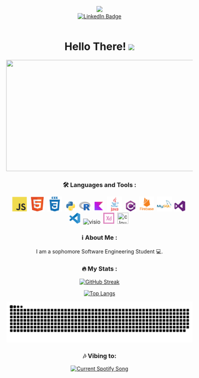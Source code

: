 <div id="header" align="center">
  <img src="https://media.tenor.com/flflC6GFzO8AAAAM/sultan-alrefaei-programmer.gif" width="250"/>
</div>
<div id="badges" align="center" >
  <a href="https://www.linkedin.com/in/wael-mohammed9/">
    <img src="https://img.shields.io/badge/LinkedIn-blue?style=for-the-badge&logo=linkedin&logoColor=white" alt="LinkedIn Badge"/>
  </a> <br>
  <img  src="https://komarev.com/ghpvc/?username=WaelWM&style=flat-square&color=blue" alt=""/>
  <h1>
  Hello There!
  <img src="https://media.giphy.com/media/hvRJCLFzcasrR4ia7z/giphy.gif" width="30px"/>
</h1>
</div>
<div align="center">
  <img src="https://media.giphy.com/media/dWesBcTLavkZuG35MI/giphy.gif" width="600" height="300"/>
</div>

<div align="center">
  
### :hammer_and_wrench: Languages and Tools :
</div>

<div align="center">
  <img src="https://github.com/devicons/devicon/blob/master/icons/javascript/javascript-original.svg" title="JavaScript" alt="JavaScript" width="40"       height="40"/>&nbsp;
  <img src="https://github.com/devicons/devicon/blob/master/icons/html5/html5-original.svg" title="HTML5" alt="HTML" width="40" height="40"/>&nbsp;
  <img src="https://github.com/devicons/devicon/blob/master/icons/css3/css3-plain-wordmark.svg"  title="CSS3" alt="CSS" width="40" height="40"/>&nbsp;
   <img src="https://github.com/devicons/devicon/blob/master/icons/python/python-original.svg" title="python"  alt="python" width="30" height="30"/>&nbsp;
   <img src="https://github.com/devicons/devicon/blob/master/icons/r/r-original.svg" title="r"  alt="r" width="30" height="30"/>&nbsp;
    <img src="https://github.com/devicons/devicon/blob/master/icons/kotlin/kotlin-original.svg" title="kotlin"  alt="kotlin" width="30" height="30"/>&nbsp;
   <img src="https://github.com/devicons/devicon/blob/master/icons/java/java-original-wordmark.svg" title="Java" alt="Java" width="40" height="40"/>&nbsp;
   <img src="https://github.com/devicons/devicon/blob/master/icons/csharp/csharp-original.svg" title="csharp"  alt="csharp" width="30" height="30"/>&nbsp;
   <img src="https://github.com/devicons/devicon/blob/master/icons/firebase/firebase-plain-wordmark.svg" title="Firebase" alt="Firebase" width="40" height="40"/>&nbsp;
  <img src="https://github.com/devicons/devicon/blob/master/icons/mysql/mysql-original-wordmark.svg" title="MySQL"  alt="MySQL" width="40" height="40"/>&nbsp;
  <img src="https://github.com/devicons/devicon/blob/master/icons/visualstudio/visualstudio-plain.svg" title="visualstudio"  alt="visualstudio" width="30" height="30"/>&nbsp;
  <img src="https://github.com/devicons/devicon/blob/master/icons/vscode/vscode-original.svg" title="vscode"  alt="vscode" width="30" height="30"/>&nbsp;
  <img src="https://img.icons8.com/color/344/microsoft-visio-2019.png" title="visio" alt="visio" width="40" height="40"/>&nbsp;
  <img src="https://github.com/devicons/devicon/blob/master/icons/xd/xd-line.svg" title="xd"  alt="xd" width="30" height="30"/>&nbsp;
  <img src="https://img.icons8.com/nolan/344/adobe-creative-cloud.png" title="cloud" width="30" height="30"/>&nbsp;
</div>

<div align="center">
  
### :information_source: About Me :
I am a sophomore Software Engineering Student :computer:.
</div>
 
<div align="center">

### :fire: My Stats :
 
[![GitHub Streak](http://github-readme-streak-stats.herokuapp.com?user=WaelWM&theme=dark&border_radius=4.7)](https://git.io/streak-stats)

</div>

<div align="center">

[![Top Langs](https://github-readme-stats.vercel.app/api/top-langs/?username=WaelWM&layout=compact&theme=vision-friendly-dark)](https://github.com/anuraghazra/github-readme-stats)

</div>

<p align="center">
<img width="800" src="https://raw.githubusercontent.com/Lissy93/Lissy93/master/assets/github-snake.svg" />
</p>

<div align="center">
<h3>🎶 Vibing to:</h3>
<a href="https://open.spotify.com/user/bgxi4zx22jndplongua9sbqed">
  <img src="https://itstommi.vercel.app/api?theme=dark&scan=true&rainbow=true" alt="Current Spotify Song">
</a>
</div>
